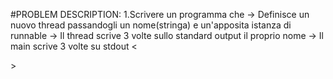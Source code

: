 #PROBLEM DESCRIPTION:
1.Scrivere un programma che
-> Definisce un nuovo thread passandogli un nome(stringa) e un'apposita istanza di runnable
-> Il thread scrive 3 volte sullo standard output il proprio nome
-> Il main scrive 3 volte su stdout <<main>>
